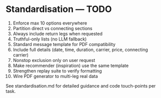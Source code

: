 # Standardisation — TODO

1) Enforce max 10 options everywhere
2) Partition direct vs connecting sections
3) Always include return legs when requested
4) Truthful-only lists (no LLM fallback)
5) Standard message template for PDF compatibility
6) Include full details (date, time, duration, carrier, price, connecting carrier)
7) Nonstop exclusion only on user request
8) Make recommender (inspiration) use the same template
9) Strengthen replay suite to verify formatting
10) Wire PDF generator to multi-leg real data

See standardisation.md for detailed guidance and code touch-points per task.

